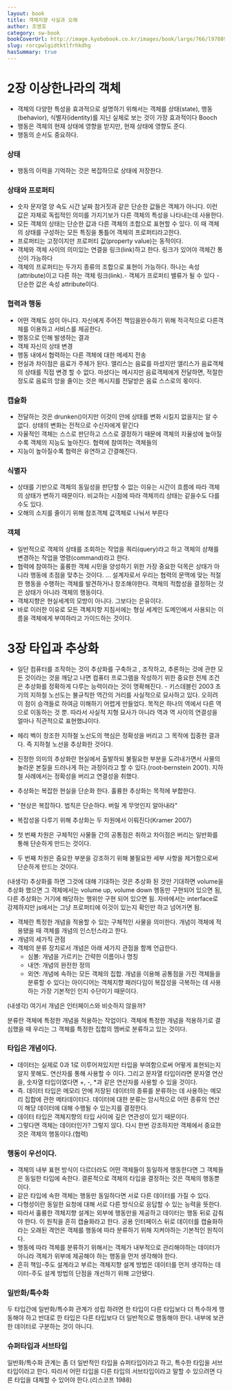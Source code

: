 ```yaml
---
layout: book
title: 객체지향 사실과 오해
author: 조영호
category: sw-book
bookCoverUrl: http://image.kyobobook.co.kr/images/book/large/766/l9788998139766.jpg
slug: rorcpwlgidtktlfrhkdhg
hasSummary: true
---
```


# 2장 이상한나라의 객체

- 객체의 다양한 특성을 효과적으로 설명하기 위해서는 객체를 상태(state), 행동(behavior), 식별자(identity)를 지닌 실체로 보는 것이 가장 효과적이다 Booch
- 행동은 객체의 현재 상태에 영향을 받지만, 현재 상태에 영향도 준다.
- 행동의 순서도 중요하다.

### 상태

- 행동의 이력을 기억하는 것은 복잡하므로 상태에 저장한다.

### 상태와 프로퍼티

- 숫자 문자열 양 속도 시간 날짜 참거짓과 같은 단순한 값들은 객체가 아니다. 이런 값은 자체로 독립적인 의미를 가지기보가 다른 객체의 특성을 나타내는데 사용한다.
- 모든 객체의 상태는 단순한 값과 다른 객체의 조합으로 표현할 수 있다. 이 때 객체의 상태를 구성하는 모든 특징을 통틀어 객체의 프로퍼티라고한다.
- 프로퍼티는 고정이지만 프로퍼티 값(property value)는 동적이다.
- 객체와 객체 사이의 의미있는 연결을 링크(link)하고 한다. 링크가 있어야 객체간 통신이 가능하다
- 객체의 프로퍼티는 두가지 종류의 조합으로 표현이 가능하다. 하나는 속성(attribute)이고 다른 하는 객체 링크(link).- 객체가 프로퍼티 밸류가 될 수 있다 - 단순한 값은 속성 attribute이다.

### 협력과 행동

- 어떤 객체도 섬이 아니다. 자신에게 주어진 책임을완수하기 위해 적극적으로 다른객체를 이용하고 서비스를 제공한다.
- 행동으로 인해 발생하는 결과
- 객체 자신의 상태 변경
- 행동 내에서 협력하는 다른 객체에 대한 메세지 전송
- 현실과 차이점은 음료가 주체가 된다. 앨리스는 음료를 마셨지만 앨리스가 음료객체의 상태를 직접 변경 할 수 없다. 마셨다는 메시지만 음료객체에게 전달하면, 적절한 정도로 음료의 앙을 줄이는 것은 메시지를 전달받은 음료 스스로의 몫이다.

### 캡슐화

- 전달하는 것은 drunken()이지만 이것이 안에 상태를 변화 시킬지 없을지는 알 수 없다. 상태의 변화는 전적으로 수신자에게 맡긴다
- 자율적인 객체는 스스로 판단하고 스스로 결정하기 때문에 객체의 자율성에 높아질수록 객체의 지능도 높아진다. 협력에 참여하는 객체들의
- 지능이 높아질수록 협력은 유연하고 간결해진다.

### 식별자

- 상태를 기반으로 객체의 동일성을 판단할 수 없는 이유는 시간이 흐름에 따라 객체의 상태가 변하기 때문이다. 비교하는 시점에 따라 객체끼리 상태는 같을수도 다를 수도 있다.
- 오해의 소지를 줄이기 위해 참조객체 값객체로 나눠서 부른다

### 객체

- 일반적으로 객체의 상태를 조회하는 작업을 쿼리(query)라고 하고 객체의 상채를 변경하는 작업을 명령(command)라고 한다.
- 협력에 참여하는 훌륭한 객체 시민을 양성하기 위한 가장 중요한 덕목은 상태가 아니라 행동에 초점을 맞추는 것이다. ... 설계자로서 우리는 협력의 문맥에 맞는 적절한 행동을 수행하는 객체를 발견하거나 창조해야한다. 객체의 적합성을 결정하는 것은 상태가 아니라 객체의 행동이다.
- 객체지향은 현실세계의 모방이 아니다. 그보다는 은유이다.
- 바로 이러한 이유로 모든 객체지향 지침서에는 형실 세계인 도메인에서 사용되는 이름을 객체에게 부여하라고 가이드하는 것이다.

# 3장 타입과 추상화

- 일단 컴퓨터를 조작하는 것이 추상화를 구축하고 , 조작하고, 추론하는 것에 관한 모든 것이라는 것을 깨닫고 나면 컴퓨터 프로그램을 작성하기 위한 중요한 전제 조건은 추상화를 정확하게 다루는 능력이라는 것이 명확해진다. - 키스데블린 2003
  초기의 지하철 노선도는 불규칙한 역간의 거리를 사실적으로 묘사하고 있다. 오히려 이 점이 승객들로 하여금 이해하기 어렵게 만들었다. 목적은 하나의 역에서 다른 역으로 이동하는 것 뿐. 따라서 사실적 지형 묘사가 아니라 역과 역 사이의 연결성을 얼마나 직관적으로 표현했냐이다.

- 헤리 벡이 창조한 지하철 노선도의 핵심은 정확성을 버리고 그 목적에 집중한 결과다. 즉 지하철 노선을 추상화한 것이다.
- 진정한 의미의 추상화란 현실에서 출발하되 불필요한 부분을 도려내가면서 사물의 놀라운 본질을 드러나게 하는 과정이라고 할 수 있다.(root-bernstein 2001). 지하철 사례에서는 정확성을 버리고 연결성을 취했다.
- 추상화는 복잡한 현실을 단순화 한다. 훌륭한 추상화는 목적에 부합한다.
- "현상은 복잡하다. 법칙은 단순하다. 버릴 게 무엇인지 알아내라"
- 복잡성을 다루기 위해 추상화는 두 차원에서 이뤄진다(Kramer 2007)
- 첫 번째 차원은 구체적인 사물들 간의 공통점은 취하고 차이점은 버리는 일반화를 통해 단순하게 만드는 것이다.
- 두 번째 차원은 중요한 부분을 강조하기 위해 불필요한 세부 사항을 제거함으로써 단순하게 만드는 것이다.

(내생각) 추상화를 하면 그것에 대해 기대하는 것은 추상화 된 것만 기대하면 volume을 추상화 했으면 그 객체에서는 volume up, volume down 행동만 구현되어 있으면 됨, 다른 추상화는 거기에 해당하는 행위만 구현 되어 있으면 됨. 자바에서는 interface로 강제하지만 js에서는 그냥 프로퍼티에 이것이 있는지 확인만 하고 넘어가면 됨.

- 객체란 특정한 개념을 적용할 수 있는 구체적인 사물을 의미한다. 개념이 객체에 적용됐을 때 객체를 개념의 인스턴스라고 한다.
- 개념의 세가직 관점
- 객체의 분류 장치로서 개념은 아래 세가지 관점을 함께 언급한다.
  - 심볼: 개념을 가르키는 간략한 이름이나 명칭
  - 내연: 개념의 완전한 정의
  - 외연: 개념에 속하는 모든 객체의 집합.
    개념을 이용해 공통점을 가진 객체들을 분류할 수 있다는 아이디어는 객체지향 패러다임이 복잡성을 극복하는 데 사용하는 가장 기본적인 인지 수단이기 때문이다.

(내생각) 여기서 개념은 인터페이스와 비슷하지 않을까?

분류란 객체에 특정한 개념을 적용하는 작업이다. 객체에 특정한 개념을 적용하기로 결심했을 때 우리는 그 객체를 특정한 집합의 멤버로 분류하고 있는 것이다.

### 타입은 개념이다.

- 데이터는 실제로 0과 1로 이루어져있지만 타입을 부여함으로써 어떻게 표현되는지 알지 못해도. 연산자를 통해 사용할 수 이다. 그리고 문자열 타입이라면 문자열 연산을, 숫자열 타입이였다면 +, -, \*과 같은 연산자를 사용할 수 있을 것이다.
- 즉. 데이터 타입은 메모리 안에 저장된 데이터의 종류를 분류하는 데 사용하는 메모리 집합에 관한 메타데이터다. 데이터에 대한 분류는 암시적으로 어떤 종류의 연산이 해당 데이터에 대해 수행될 수 있는지를 결정한다.
- 데이터 타입은 객체지향의 타입 사이에 깊은 연관성이 있기 때문이다.
- 그렇다면 객체는 데이터인가? 그렇지 않다. 다시 한번 강조하지만 객체에서 중요한 것은 객체의 행동이다.(협력)

### 행동이 우선이다.

- 객체의 내부 표현 방식이 다르더라도 어떤 객체들이 동일하게 행동한다면 그 객체들은 동일한 타입에 속한다. 결론적으로 객체의 타입을 결정하는 것은 객체의 행동뿐이다.
- 같은 타입에 속한 객체는 행동만 동일하다면 서로 다른 데이터를 가질 수 있다.
- 다형성이란 동일한 요청에 대해 서로 다른 방식으로 응답할 수 있는 능력을 뜻한다.
- 따라서 훌륭한 객체지향 설계는 외부에 행동만을 제공하고 데이터는 행동 뒤로 감춰야 한다. 이 원칙을 흔히 캡슐화라고 한다. 공용 인터페이스 뒤로 데이터를 캡슐화하라는 오래된 격언은 객체를 행동에 따라 분류하기 위해 지켜야하는 기본적인 원칙이다.
- 행동에 따라 객체를 분류하기 위해서는 객체가 내부적으로 관리해야하는 데이터가 아니라 객체가 위부에 제공해야 하는 행동을 먼저 생각해야 한다.
- 흔히 책임-주도 설계라고 부르는 객체지향 설계 방법은 데이터를 먼저 생각하는 데이터-주도 설계 방법의 단점을 개선하기 위해 고안됐다.

### 일반화/특수화

두 타입간에 일반화/특수화 관계가 성립 하려면 한 타입이 다른 타입보다 더 특수하게 행동해야 하고 반대로 한 타입은 다른 타입보다 더 일반적으로 행동해야 한다. 내부에 보관한 데이터로 구분하는 것이 아니다.

### 슈퍼타입과 서브타입

일반화/특수화 관계는 좀 더 일반적인 타입을 슈퍼타입이라고 하고, 특수한 타입을 서브타입이라고 한다.
따라서 어떤 타입을 다른 타입의 서브타입이라고 말할 수 있으려면 다른 타입을 대체할 수 있어야 한다.(리스코프 1988)
​
